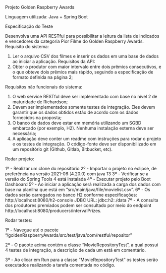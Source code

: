 Projeto Golden Raspberry Awards

Linguagem utilizada:
Java + Spring Boot

Especificação do Teste 

Desenvolva uma API RESTful para possibilitar a leitura da lista de indicados e vencedores da categoria Pior Filme do Golden Raspberry Awards. 
Requisito do sistema:
 1. Ler o arquivo CSV dos filmes e inserir os dados em uma base de dados ao iniciar a aplicação. 
Requisitos da API: 
1. Obter o produtor com maior intervalo entre dois prêmios consecutivos, e o que obteve dois prêmios mais rápido, seguindo a especificação de formato definida na página 2; 

Requisitos não funcionais do sistema: 

1. O web service RESTful deve ser implementado com base no nível 2 de maturidade de Richardson; 
2. Devem ser implementados somente testes de integração. Eles devem garantir que os dados obtidos estão de acordo com os dados fornecidos na proposta; 
3. O banco de dados deve estar em memória utilizando um SGBD embarcado (por exemplo, H2). Nenhuma instalação externa deve ser necessária; 
4. A aplicação deve conter um readme com instruções para rodar o projeto e os testes de integração. O código-fonte deve ser disponibilizado em um repositório git (Github, Gitlab, Bitbucket, etc).


Rodar projeto:

1º - Realizar um clone do repositório 
2º - Importar o projeto no eclipse, de preferência na versão 2021-06 (4.20.0) com java 13
3º - Verificar se a versão do Spring Tools 4 está instalada
4º - Executar projeto pelo Boot Dashboard
5º - Ao iniciar a aplicação será realizada a carga dos dados com base na planilha que está em “src/main/java/file/movielist.csv”.
6º - Os dados serão carregados no banco H2 conforme especificações: http://localhost:8080/h2-console
JDBC URL: jdbc:h2:./data
7º - A consulta dos produtores premiados podem ser consultado por meio do endpoint http://localhost:8080/producers/intervalPrizes.

Rodar testes:

1º - Navegue até o pacote “/goldenRaspberryAwards/src/test/java/com/restful/repositor”

2º - O pacote acima contém a classe “MovieRepositoryTest”, a qual possui 4 testes de integração, a descrição de cada um está em comentário.

3º - Ao clicar em Run para a classe “MovieRepositoryTest” os testes serão executados realizando a tarefa comentada no código.


